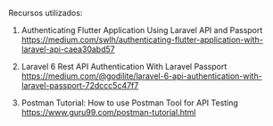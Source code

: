 Recursos utilizados:

1. Authenticating Flutter Application Using Laravel API and Passport
https://medium.com/swlh/authenticating-flutter-application-with-laravel-api-caea30abd57

2. Laravel 6 Rest API Authentication With Laravel Passport
https://medium.com/@godilite/laravel-6-api-authentication-with-laravel-passport-72dccc5c47f7

3. Postman Tutorial: How to use Postman Tool for API Testing
https://www.guru99.com/postman-tutorial.html